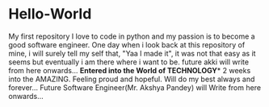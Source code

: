 # Hello-World
My first repository
I love to code in python and my passion is to become a good software engineer.
One day when i look back at this repository of mine, i will surely tell my self that,
"Yaa I made it", it was not that easy as it seems but eventually i am there where i want to be.
future akki will write from here onwards... 
 ********Entered into the World of TECHNOLOGY*********
 2 weeks into the AMAZING. Feeling proud and hopeful. Will do my best always and forever...
 Future Software Engineer(Mr. Akshya Pandey) will Write from here onwards...
 
